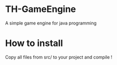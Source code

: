 TH-GameEngine
=============

A simple game engine for java programming

How to install
=============

Copy all files from src/ to your project and compile !